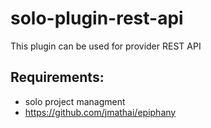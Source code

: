 # solo-plugin-rest-api
This plugin can be used for provider REST API

##  Requirements:
- solo project managment
- https://github.com/jmathai/epiphany
